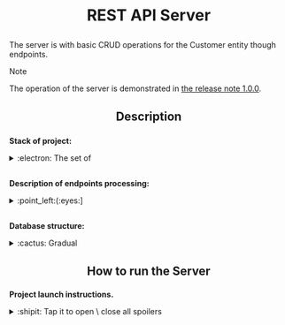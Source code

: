 <h1>
  <p align="center">
    REST API Server
  </p>
</h1>

The server is with basic CRUD operations for the Customer entity though endpoints.

> [!NOTE]
>  The operation of the server is demonstrated in [the release note 1.0.0](https://github.com/NeZLiPand/Customer-Hub/releases/tag/1.0.0). 

##
<h2>
  <p align="center">
    Description
  </p>
</h2>

###
**Stack of project:**

<details>
<summary>:electron:	The set of</summary>
  
###
- Backend:
  - Java (21);
  - Spring Boot (3.3.0):
    - Hibernate;
    - Tomcat;
    - JUnit Jupiter and Mockito.
  - Maven (3.9.9);
  - Jacoco (0.8.12).
- Frontend:
  - None.
- Database:
  - PostgreSQL (16.3).
- Authentication:
  - None.

</details>

##
### 
**Description of endpoints processing:**

<details>
<summary>:point_left:(:eyes:]</summary>

##
###
`Read all` customers
<details>
<summary>:white_large_square: Tap it</summary>

###
- HTTP Query:
  - GET
- Link:
  - /api/customers
- Response body:
  - id: Long
  - fullName: String
  - email: String
  - phone: String

</details>

##
###
`Read` customer
<details>
<summary>:white_circle: Tap it</summary>

###
- HTTP Query:
  - GET
- Link:
  - /api/customers/{id}
- Response body:
  - id: Long
  - fullName: String
  - email: String
  - phone: String

</details>

##
###
`Create` customer
<details>
<summary>:green_circle:	 Tap it</summary>
  
###
- HTTP Query:
  - POST
- Link:
  - /api/customers
- Content-type:
  - application/json
- Body:
  - FullName: String
    - 2..50 chars (including whitespaces).
  - email: String
    - 2..100 chars;
    - unique;
    - should include exactly one '@'.
  - phone: String
    - 6..14 chars;
    - only digits;
    - should start from '+';
    - optional field.
- Response body:
  - id: Long
  - fullName: String
  - email: String
  - phone: String

</details>

##
###
`Update` customer
<details>
<summary>:yellow_circle: Tap it</summary>

###
- HTTP Query:
  - PUT
- Link:
  - /api/customers/{id}
- Content-type:
  - application/json
- Body:
  - id: Long
  - FullName: String
    - 2..50 chars (including whitespaces).
  - email: String
    - not editable.
  - phone: String
    - 6..14 chars;
    - only digits;
    - should start from '+'.
- Response body:
  - id: Long
  - fullName: String
  - email: String
  - phone: String

</details>

##
###
`Delete` customer
<details>
<summary>:orange_circle: Tap it</summary>

###
- HTTP Query:
  - DELETE
- Link:
  - /api/customers/{id}
- Related DB column:
  - is_active
- Just mark a customer as deleted, but leave his data in DB.

</details>

</details>

##
### 
**Database structure:**

<details>
<summary>:cactus:	Gradual</summary>

###
- `Schema`:
  - customerhub
- `Table`:
  - customers
- `Table structure`:
  - id:
    - bigint
    - not Null
    - primary key
  - created:
    - bigint
    - not Null
  - updated:
    - bigint
    - not Null
  - full_name:
    - character varying
    - not Null
    - lentgth (50)
  - email:
    - character varying
    - not Null
    - lentgth (100)
  - phone:
    - character varying;
    - Nullable
    - lentgth (14)
  - is_active:
    - boolean
    - not Null
    
</details>

##
<h2>
  <p align="center">
    How to run the Server
  </p>
</h2>

**Project launch instructions.**

<details>
<summary>:shipit: Tap it to open \ close all spoilers</summary>

##

**I. Ensure that the following components are installed** on your device:

<details>
<summary>:fire_extinguisher: Ensured that</summary>
  
###
- `Java` (21 or higher, but previous versions can't be supported, check it yourself);

- `Maven` (recommend 3.9.9);

- `PostgreSQL` and `psql JDBC driver`(recommend 16.3);

- `Git` (if you plan to clone the project from a repository).

</details>

##

**II. Clone the Project** or download its in ZIP file

<details>
<summary>:rainbow: As across Bifrost ㄟ( ▔-▔ )ㄏ</summary>
  
###
- `Use Git` to clone the project repository onto your device:

```
git clone https://github.com/NeZLiPand/CustomerHub.git
```

- Or `use the button` **[<> Code]** to download on main page of the project, as on this screenshot:
  - [*1st step*](https://github.com/user-attachments/assets/48067ebe-a8a5-46ff-822e-472d5fd5d6af);
  - [*2nd step*](https://github.com/user-attachments/assets/72ea9414-83fb-45b9-8b53-1577a28a69f3).

- `Or use another way`, which you prefer and can 😁👌.

</details>

##

**III. Set it up**
 
<details>
<summary>:milky_way: As God our galaxy</summary>

###
You have to `change configuration` of `the server` in the file application.properties located at the path:

```
yourPathToTheProjectFolder/src/main/resources/application.properties
```

- The server is configured to hear port: `8888`;
- `You have to change the "Login" and "password"` to match one of the "users" in your database, for example, "postgres" and "postgres".

Or create and configure application.yml, then you have to delete application.properties file.

**Here is explain of others field** of application.properties file:

<details>
<summary>:herb: Others field</summary>

###
**About `spring.jpa.open-in-view` field**

<details>
<summary>:leaves: Tap it</summary>
  
###
This parameter determines whether the JPA session will be open for viewing (Open Session in View) during an HTTP request. It controls access to lazy-loaded data after the transaction has ended. Possible values:

- true — the JPA session remains open after the transaction ends, allowing lazy loading of data within the HTTP request;

- false — the JPA session closes after the transaction ends, and lazy loading outside the transaction will throw a LazyInitializationException.

</details>

###
**About `spring.jpa.hibernate.ddl-auto` field**

<details>
<summary>:leaves: Tap it</summary>
  
###
This parameter defines the strategy for automatically managing the Hibernate database schema (DDL — Data Definition Language). Possible values:

- none — no changes are applied to the database schema. Hibernate will not automatically create, update, or delete tables;

- update — Hibernate updates the schema while preserving existing data. It creates new tables and columns but does not delete or modify existing ones;

- create — Hibernate creates a new database schema at startup, deleting all existing tables;

- create-drop — Hibernate creates a new database schema at startup and deletes it after the application stops;

- validate — checks whether the existing database schema matches the entities in your code, but does not make any changes;

- create-only — creates the schema based on entities, but doesn’t drop it after the application stops (rarely used).

</details>

###
**About `spring.jpa.show-sql` field**

<details>
<summary>:leaves: Tap it</summary>
  
###
This parameter controls whether SQL queries are displayed in the console. Possible values:

- true — displays the SQL queries generated by Hibernate in the logs;

- false — SQL queries will not be displayed in the logs.

</details>

###
**About `spring.jpa.properties.hibernate.format_sql` field**

<details>
<summary>:leaves: Tap it</summary>
  
###
This parameter controls the formatting of SQL queries in the output. Possible values:

- true — SQL queries will be formatted, meaning they will be easy to read (split across multiple lines with indentation);

- false — SQL queries will be displayed as a single continuous line (unformatted).

</details>

</details>

</details>

##

**IV. Build the Project**

<details>
<summary>:tornado: Build it</summary>
  
###
- Build the project using Maven by your IDE;

- Or navigate to the root directory of the project and run the following command in cmd by your OS:

```
mvn clean install
```

[*Tap here if it doesn't work, but Maven has already installed*](https://mkyong.com/maven/how-to-install-maven-in-windows/)

</details>

##

**V. Run the Project**

<details>
<summary>:comet: Run it</summary>
  
###
After the successful build, run the project with the following command:

```
mvn spring-boot:run
```

[*Tap here if it doesn't work, but Maven has already installed and you skip same link in previous step*](https://mkyong.com/maven/how-to-install-maven-in-windows/)

</details>

##

**VI. Check Availability**

<details>
<summary>:sun_behind_large_cloud: Brother whaat's that</summary>
  
###
If the project starts successfully, it will be available in your browser at the following link:

```
http://localhost:8888
```

But if you want to check how it works fully-featured, I recommend installing [*Postman*](https://www.postman.com/downloads/)

</details>

##

**VII. Notes**

<details>
<summary>:deciduous_tree: It's helpful</summary>

###
- Ensure that all dependencies in the pom.xml file are correctly configured;
- When deciding whether to build your project as a JAR file, or as a WAR file it's important to consider the architecture and environment in which your application will run.

<details>
<summary>:herb: The benefits of JAR and WAR files (short)</summary>

###
<details>
<summary>:leaves: When to use a JAR file</summary>

###
- Spring Boot applications:
  - If your project is built with Spring Boot, creating a JAR file is the standard approach;
  - Spring Boot produces self-contained JAR files that bundle all necessary dependencies and can run independently on any machine with a Java Runtime Environment (JRE) or Java Development Kit (JDK).
- Easy distribution and deployment:
  - A JAR file is convenient for distribution and deployment on different machines or servers;
  - All that is required to run it is a working installation of Java.

</details>

###
<details>
<summary>:leaves: When to use a WAR file</summary>

###
- For web applications using WAR files:
  - If your project is more traditional and intended to be deployed on web servers (e.g., Apache Tomcat or JBoss), creating a WAR file might be more appropriate;
  - WAR files are better suited for web applications that need to be deployed in servlet containers.
- Containers (Docker):
  - For complex infrastructures or microservice-based architectures, containerizing your application with Docker might be a better solution;
  - This ensures a consistent environment across all devices, regardless of the operating system or configurations.
- Executable (native) packages:
  - If you need the application to run directly as a binary file, there are tools available to convert Java applications into native executables for different OS platforms (e.g., GraalVM).

</details>

</details>

</details>

##
